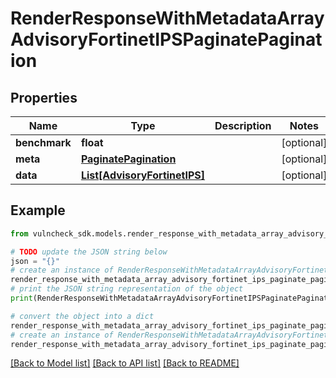 # RenderResponseWithMetadataArrayAdvisoryFortinetIPSPaginatePagination


## Properties

Name | Type | Description | Notes
------------ | ------------- | ------------- | -------------
**benchmark** | **float** |  | [optional] 
**meta** | [**PaginatePagination**](PaginatePagination.md) |  | [optional] 
**data** | [**List[AdvisoryFortinetIPS]**](AdvisoryFortinetIPS.md) |  | [optional] 

## Example

```python
from vulncheck_sdk.models.render_response_with_metadata_array_advisory_fortinet_ips_paginate_pagination import RenderResponseWithMetadataArrayAdvisoryFortinetIPSPaginatePagination

# TODO update the JSON string below
json = "{}"
# create an instance of RenderResponseWithMetadataArrayAdvisoryFortinetIPSPaginatePagination from a JSON string
render_response_with_metadata_array_advisory_fortinet_ips_paginate_pagination_instance = RenderResponseWithMetadataArrayAdvisoryFortinetIPSPaginatePagination.from_json(json)
# print the JSON string representation of the object
print(RenderResponseWithMetadataArrayAdvisoryFortinetIPSPaginatePagination.to_json())

# convert the object into a dict
render_response_with_metadata_array_advisory_fortinet_ips_paginate_pagination_dict = render_response_with_metadata_array_advisory_fortinet_ips_paginate_pagination_instance.to_dict()
# create an instance of RenderResponseWithMetadataArrayAdvisoryFortinetIPSPaginatePagination from a dict
render_response_with_metadata_array_advisory_fortinet_ips_paginate_pagination_from_dict = RenderResponseWithMetadataArrayAdvisoryFortinetIPSPaginatePagination.from_dict(render_response_with_metadata_array_advisory_fortinet_ips_paginate_pagination_dict)
```
[[Back to Model list]](../README.md#documentation-for-models) [[Back to API list]](../README.md#documentation-for-api-endpoints) [[Back to README]](../README.md)


